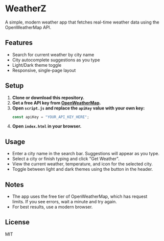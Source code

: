 # WeatherZ

A simple, modern weather app that fetches real-time weather data using the OpenWeatherMap API.

## Features

- Search for current weather by city name
- City autocomplete suggestions as you type
- Light/Dark theme toggle
- Responsive, single-page layout

## Setup

1. **Clone or download this repository.**
2. **Get a free API key from [OpenWeatherMap](https://home.openweathermap.org/users/sign_up).**
3. **Open `script.js` and replace the `apiKey` value with your own key:**
   ```js
   const apiKey = "YOUR_API_KEY_HERE";
   ```
4. **Open `index.html` in your browser.**

## Usage

- Enter a city name in the search bar. Suggestions will appear as you type.
- Select a city or finish typing and click "Get Weather".
- View the current weather, temperature, and icon for the selected city.
- Toggle between light and dark themes using the button in the header.

## Notes

- The app uses the free tier of OpenWeatherMap, which has request limits. If you see errors, wait a minute and try again.
- For best results, use a modern browser.

## License

MIT
